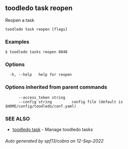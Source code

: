 ## toodledo task reopen

Reopen a task

```
toodledo task reopen [flags]
```

### Examples

```
$ toodledo tasks reopen 8848

```

### Options

```
  -h, --help   help for reopen
```

### Options inherited from parent commands

```
      --access_token string   
      --config string         config file (default is $HOME/config/toodledo/conf.yaml)
```

### SEE ALSO

* [toodledo task](toodledo_task.md)	 - Manage toodledo tasks

###### Auto generated by spf13/cobra on 12-Sep-2022
